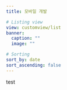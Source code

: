 ```yaml
---
title: 모바일 개발

# Listing view
view: customview/list
banner:
  caption: ""
  image: ""

# Sorting
sort_by: date
sort_ascending: false
---
```


test
